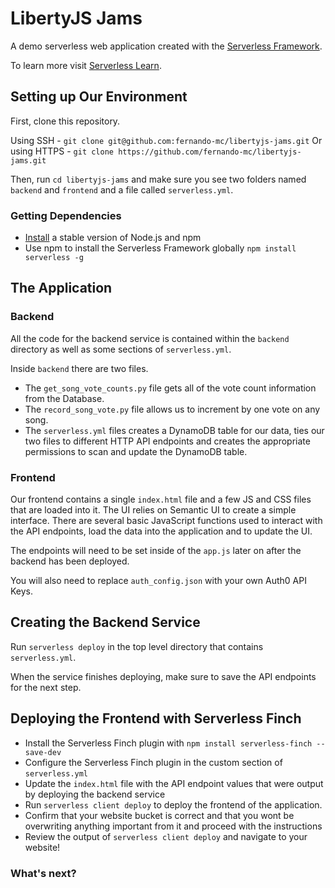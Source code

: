 # LibertyJS Jams

A demo serverless web application created with the [Serverless Framework](https://serverless.com).

To learn more visit [Serverless Learn](https://serverless.com/learn).

## Setting up Our Environment

First, clone this repository.

Using SSH - `git clone git@github.com:fernando-mc/libertyjs-jams.git`
Or using HTTPS - `git clone https://github.com/fernando-mc/libertyjs-jams.git`

Then, run `cd libertyjs-jams` and make sure you see two folders named `backend` and `frontend` and a file called `serverless.yml`.

### Getting Dependencies

- [Install](https://nodejs.org/en/download/) a stable version of Node.js and npm
- Use npm to install the Serverless Framework globally `npm install serverless -g`

## The Application

### Backend

All the code for the backend service is contained within the `backend` directory as well as some sections of `serverless.yml`.

Inside `backend` there are two files.

- The `get_song_vote_counts.py` file gets all of the vote count information from the Database.
- The `record_song_vote.py` file allows us to increment by one vote on any song.
- The `serverless.yml` files creates a DynamoDB table for our data, ties our two files to different HTTP API endpoints and creates the appropriate permissions to scan and update the DynamoDB table.

### Frontend

Our frontend contains a single `index.html` file and a few JS and CSS files that are loaded into it. The UI relies on Semantic UI to create a simple interface. There are several basic JavaScript functions used to interact with the API endpoints, load the data into the application and to update the UI.

The endpoints will need to be set inside of the `app.js` later on after the backend has been deployed.

You will also need to replace `auth_config.json` with your own Auth0 API Keys.

## Creating the Backend Service

Run `serverless deploy` in the top level directory that contains `serverless.yml`.

When the service finishes deploying, make sure to save the API endpoints for the next step.

## Deploying the Frontend with Serverless Finch

- Install the Serverless Finch plugin with `npm install serverless-finch --save-dev`
- Configure the Serverless Finch plugin in the custom section of `serverless.yml`
- Update the `index.html` file with the API endpoint values that were output by deploying the backend service
- Run `serverless client deploy` to deploy the frontend of the application.
- Confirm that your website bucket is correct and that you wont be overwriting anything important from it and proceed with the instructions
- Review the output of `serverless client deploy` and navigate to your website!

### What's next?
